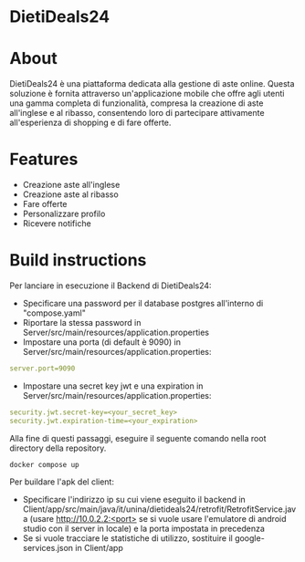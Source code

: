 # DietiDeals24

# About
DietiDeals24 è una piattaforma dedicata alla gestione di aste online. Questa soluzione è fornita attraverso un'applicazione mobile che offre agli utenti una gamma completa di funzionalità, compresa la creazione di aste all'inglese e al ribasso, consentendo loro di partecipare attivamente all'esperienza di shopping e di fare offerte.

# Features
- Creazione aste all'inglese
- Creazione aste al ribasso
- Fare offerte
- Personalizzare profilo
- Ricevere notifiche

# Build instructions
Per lanciare in esecuzione il Backend di DietiDeals24:
- Specificare una password per il database postgres all'interno di "compose.yaml"
- Riportare la stessa password in Server/src/main/resources/application.properties
- Impostare una porta (di default è 9090) in Server/src/main/resources/application.properties:
```yaml
server.port=9090
```
- Impostare una secret key jwt e una expiration in Server/src/main/resources/application.properties:
```yaml
security.jwt.secret-key=<your_secret_key>
security.jwt.expiration-time=<your_expiration>
```
Alla fine di questi passaggi, eseguire il seguente comando nella root directory della repository.
```shell
docker compose up
```

Per buildare l'apk del client:
- Specificare l'indirizzo ip su cui viene eseguito il backend in Client/app/src/main/java/it/unina/dietideals24/retrofit/RetrofitService.java (usare http://10.0.2.2:<port> se si vuole usare l'emulatore di android studio con il server in locale) e la porta impostata in precedenza
- Se si vuole tracciare le statistiche di utilizzo, sostituire il google-services.json in Client/app
